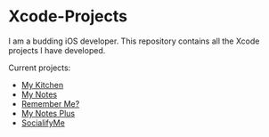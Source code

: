 # Xcode-Projects
I am a budding iOS developer. This repository contains all the Xcode projects I have developed.

Current projects:
- [My Kitchen](/My%20Kitchen)
- [My Notes](/My%20Notes)
- [Remember Me?](/Remember%20Me%3F)
- [My Notes Plus](/MyNotesPlus)
- [SocialifyMe](/SocialifyMe)
